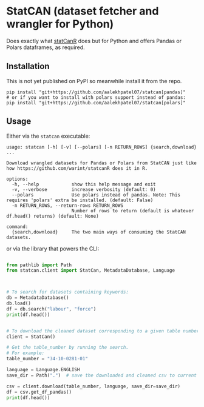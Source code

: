 # StatCAN (dataset fetcher and wrangler for Python)

Does exactly what [statCanR](https://cran.r-project.org/web/packages/statcanR/vignettes/statCanR.html) does but for Python
and offers Pandas or Polars dataframes, as required.

## Installation 

This is not yet published on PyPI so meanwhile install it from the repo.

```shell
pip install "git+https://github.com/aalekhpatel07/statcan[pandas]"
# or if you want to install with polars support instead of pandas:
pip install "git+https://github.com/aalekhpatel07/statcan[polars]"
```

## Usage

Either via the `statcan` executable:

```
usage: statcan [-h] [-v] [--polars] [-n RETURN_ROWS] {search,download} ...

Download wrangled datasets for Pandas or Polars from StatCAN just like how https://github.com/warint/statcanR does it in R.

options:
  -h, --help            show this help message and exit
  -v, --verbose         increase verbosity (default: 0)
  --polars              Use polars instead of pandas. Note: This requires 'polars' extra be installed. (default: False)
  -n RETURN_ROWS, --return-rows RETURN_ROWS
                        Number of rows to return (default is whatever df.head() returns) (default: None)

command:
  {search,download}     The two main ways of consuming the StatCAN datasets.
```

or via the library that powers the CLI:

```python

from pathlib import Path
from statcan.client import StatCan, MetadataDatabase, Language



# To search for datasets containing keywords:
db = MetadataDatabase()
db.load()
df = db.search("labour", "force")
print(df.head())


# To download the cleaned dataset corresponding to a given table number.
client = StatCan()

# Get the table_number by running the search. 
# For example:
table_number = "34-10-0281-01"

language = Language.ENGLISH
save_dir = Path(".")  # save the downloaded and cleaned csv to current dir.

csv = client.download(table_number, language, save_dir=save_dir)
df = csv.get_df_pandas()
print(df.head())

```
